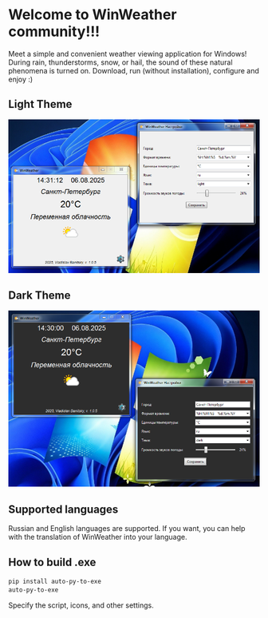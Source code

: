 # Welcome to WinWeather community!!!
Meet a simple and convenient weather viewing application for Windows! During rain, thunderstorms, snow, or hail, the sound of these natural phenomena is turned on. Download, run (without installation), configure and enjoy :)
## Light Theme
![Screenshot](Screenshot_light.PNG)
## Dark Theme
![Screenshot](Screenshot_dark.PNG)
## Supported languages
Russian and English languages are supported.
If you want, you can help with the translation of WinWeather into your language.
## How to build .exe
```bash
pip install auto-py-to-exe
auto-py-to-exe
```
Specify the script, icons, and other settings.
